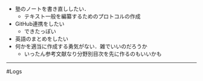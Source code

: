 - 塾のノートを書き直ししたい．
	- テキスト一般を編纂するためのプロトコルの作成
- GitHub連携をしたい
	- できたっぽい
- 英語のまとめをしたい
- 何かを適当に作成する勇気がない．雑でいいのだろうか
	- いったん参考文献なり分野別目次を先に作るのもいいかも

---
#Logs